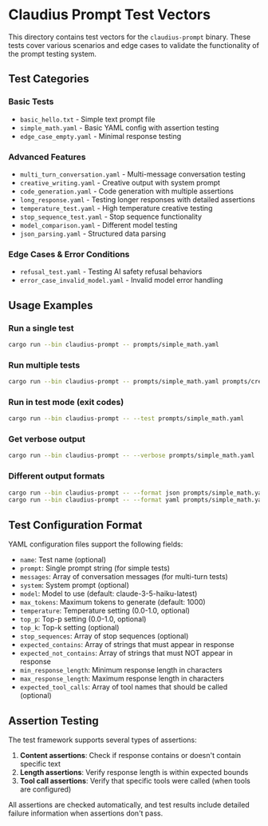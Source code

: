 # Claudius Prompt Test Vectors

This directory contains test vectors for the `claudius-prompt` binary. These tests cover various scenarios and edge cases to validate the functionality of the prompt testing system.

## Test Categories

### Basic Tests
- `basic_hello.txt` - Simple text prompt file
- `simple_math.yaml` - Basic YAML config with assertion testing
- `edge_case_empty.yaml` - Minimal response testing

### Advanced Features
- `multi_turn_conversation.yaml` - Multi-message conversation testing
- `creative_writing.yaml` - Creative output with system prompt
- `code_generation.yaml` - Code generation with multiple assertions
- `long_response.yaml` - Testing longer responses with detailed assertions
- `temperature_test.yaml` - High temperature creative testing
- `stop_sequence_test.yaml` - Stop sequence functionality
- `model_comparison.yaml` - Different model testing
- `json_parsing.yaml` - Structured data parsing

### Edge Cases & Error Conditions
- `refusal_test.yaml` - Testing AI safety refusal behaviors
- `error_case_invalid_model.yaml` - Invalid model error handling

## Usage Examples

### Run a single test
```bash
cargo run --bin claudius-prompt -- prompts/simple_math.yaml
```

### Run multiple tests
```bash
cargo run --bin claudius-prompt -- prompts/simple_math.yaml prompts/creative_writing.yaml
```

### Run in test mode (exit codes)
```bash
cargo run --bin claudius-prompt -- --test prompts/simple_math.yaml
```

### Get verbose output
```bash
cargo run --bin claudius-prompt -- --verbose prompts/simple_math.yaml
```

### Different output formats
```bash
cargo run --bin claudius-prompt -- --format json prompts/simple_math.yaml
cargo run --bin claudius-prompt -- --format yaml prompts/simple_math.yaml
```

## Test Configuration Format

YAML configuration files support the following fields:

- `name`: Test name (optional)
- `prompt`: Single prompt string (for simple tests)
- `messages`: Array of conversation messages (for multi-turn tests)
- `system`: System prompt (optional)
- `model`: Model to use (default: claude-3-5-haiku-latest)
- `max_tokens`: Maximum tokens to generate (default: 1000)
- `temperature`: Temperature setting (0.0-1.0, optional)
- `top_p`: Top-p setting (0.0-1.0, optional)
- `top_k`: Top-k setting (optional)
- `stop_sequences`: Array of stop sequences (optional)
- `expected_contains`: Array of strings that must appear in response
- `expected_not_contains`: Array of strings that must NOT appear in response
- `min_response_length`: Minimum response length in characters
- `max_response_length`: Maximum response length in characters
- `expected_tool_calls`: Array of tool names that should be called (optional)

## Assertion Testing

The test framework supports several types of assertions:

1. **Content assertions**: Check if response contains or doesn't contain specific text
2. **Length assertions**: Verify response length is within expected bounds
3. **Tool call assertions**: Verify that specific tools were called (when tools are configured)

All assertions are checked automatically, and test results include detailed failure information when assertions don't pass.
